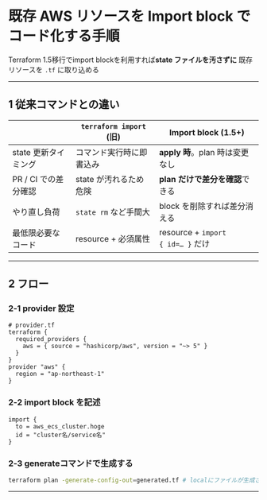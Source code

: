 # 既存 AWS リソースを **Import block** でコード化する手順

Terraform 1.5移行でimport blockを利用すれば**state ファイルを汚さずに** 既存リソースを `.tf` に取り込める

---

## 1 従来コマンドとの違い

|                | `terraform import` (旧) | **Import block** (1.5+)         |
| -------------- | ---------------------- | ------------------------------- |
| state 更新タイミング  | コマンド実行時に即書込み           | **apply 時**。plan 時は変更なし         |
| PR / CI での差分確認 | state が汚れるため危険         | **plan だけで差分を確認**できる            |
| やり直し負荷         | `state rm` など手間大       | block を削除すれば差分消える               |
| 最低限必要なコード      | resource + 必須属性        | resource + `import { id=… }` だけ |

---

## 2 フロー

### 2‑1 provider 設定

```hcl
# provider.tf
terraform {
  required_providers {
    aws = { source = "hashicorp/aws", version = "~> 5" }
  }
}
provider "aws" {
  region = "ap-northeast-1"
}
```

### 2‑2 import block を記述

```hcl
import {
  to = aws_ecs_cluster.hoge
  id = "cluster名/service名"
}
```

### 2‑3 generateコマンドで生成する

```bash
terraform plan -generate-config-out=generated.tf # localにファイルが生成される

```

---
